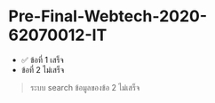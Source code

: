 # Pre-Final-Webtech-2020-62070012-IT

- :white_check_mark: ข้อที่ 1 เสร็จ
- ข้อที่ 2 ไม่เสร็จ
> ระบบ search ข้อมูลของข้อ 2 ไม่เสร็จ
